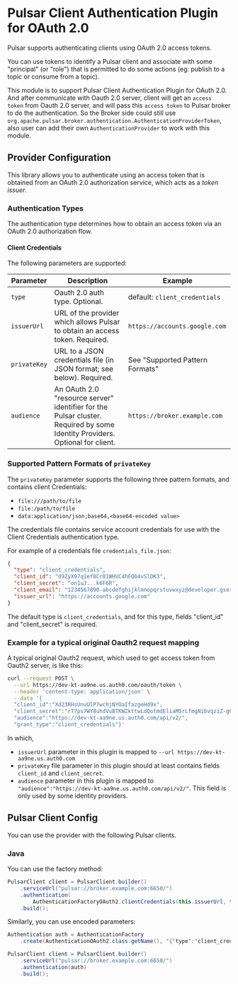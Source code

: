 <!--

    Licensed to the Apache Software Foundation (ASF) under one
    or more contributor license agreements.  See the NOTICE file
    distributed with this work for additional information
    regarding copyright ownership.  The ASF licenses this file
    to you under the Apache License, Version 2.0 (the
    "License"); you may not use this file except in compliance
    with the License.  You may obtain a copy of the License at

      http://www.apache.org/licenses/LICENSE-2.0

    Unless required by applicable law or agreed to in writing,
    software distributed under the License is distributed on an
    "AS IS" BASIS, WITHOUT WARRANTIES OR CONDITIONS OF ANY
    KIND, either express or implied.  See the License for the
    specific language governing permissions and limitations
    under the License.

-->

# Pulsar Client Authentication Plugin for OAuth 2.0

Pulsar supports authenticating clients using OAuth 2.0 access tokens.

You can use tokens to identify a Pulsar client and associate with some "principal" (or "role") that is permitted
to do some actions (eg: publish to a topic or consume from a topic). 

This module is to support Pulsar Client Authentication Plugin for OAuth 2.0. And after communicate with Oauth 2.0 server, 
client will get an `access token` from Oauth 2.0 server, and will pass this `access token` to Pulsar broker to do the authentication.
So the Broker side could still use `org.apache.pulsar.broker.authentication.AuthenticationProviderToken`,
also user can add their own `AuthenticationProvider` to work with this module.

## Provider Configuration
This library allows you to authenticate using an access token that is obtained from an OAuth 2.0 authorization service,
which acts as a _token issuer_.

### Authentication Types
The authentication type determines how to obtain an access token via an OAuth 2.0 authorization flow.

#### Client Credentials
The following parameters are supported:

| Parameter  | Description  | Example |
|---|---|---|
| `type` | Oauth 2.0 auth type. Optional. | default: `client_credentials`  |
| `issuerUrl` | URL of the provider which allows Pulsar to obtain an access token. Required. | `https://accounts.google.com` |
| `privateKey` | URL to a JSON credentials file (in JSON format; see below). Required. | See "Supported Pattern Formats" |
| `audience`  | An OAuth 2.0 "resource server" identifier for the Pulsar cluster. Required by some Identity Providers. Optional for client. | `https://broker.example.com` |

### Supported Pattern Formats of `privateKey`
The `privateKey` parameter supports the following three pattern formats, and contains client Credentials:

- `file:///path/to/file`
- `file:/path/to/file`
- `data:application/json;base64,<base64-encoded value>`

The credentials file contains service account credentials for use with the Client Credentials authentication type.

For example of a credentials file `credentials_file.json`:
```json
{
  "type": "client_credentials",
  "client_id": "d9ZyX97q1ef8Cr81WHVC4hFQ64vSlDK3",
  "client_secret": "on1uJ...k6F6R",
  "client_email": "1234567890-abcdefghijklmnopqrstuvwxyz@developer.gserviceaccount.com",
  "issuer_url": "https://accounts.google.com"
}
```

The default type is `client_credentials`, and for this type, fields "client_id" and "client_secret" is required.

### Example for a typical original Oauth2 request mapping

A typical original Oauth2 request, which used to get access token from Oauth2 server, is like this: 

```bash
curl --request POST \
  --url https://dev-kt-aa9ne.us.auth0.com/oauth/token \
  --header 'content-type: application/json' \
  --data '{
  "client_id":"Xd23RHsUnvUlP7wchjNYOaIfazgeHd9x",
  "client_secret":"rT7ps7WY8uhdVuBTKWZkttwLdQotmdEliaM5rLfmgNibvqziZ-g07ZH52N_poGAb",
  "audience":"https://dev-kt-aa9ne.us.auth0.com/api/v2/",
  "grant_type":"client_credentials"}'
```

In which,
- `issuerUrl` parameter in this plugin is mapped to `--url https://dev-kt-aa9ne.us.auth0.com`
- `privateKey` file parameter in this plugin should at least contains fields `client_id` and `client_secret`.
- `audience` parameter in this plugin is mapped to  `"audience":"https://dev-kt-aa9ne.us.auth0.com/api/v2/"`. This field is only used by some identity providers.

## Pulsar Client Config
You can use the provider with the following Pulsar clients.

### Java
You can use the factory method:
```java
PulsarClient client = PulsarClient.builder()
    .serviceUrl("pulsar://broker.example.com:6650/")
    .authentication(
        AuthenticationFactoryOAuth2.clientCredentials(this.issuerUrl, this.credentialsUrl, this.audience))
    .build();
```

Similarly, you can use encoded parameters:
```java
Authentication auth = AuthenticationFactory
    .create(AuthenticationOAuth2.class.getName(), "{"type":"client_credentials","privateKey":"...","issuerUrl":"...","audience":"..."}");

PulsarClient client = PulsarClient.builder()
    .serviceUrl("pulsar://broker.example.com:6650/")
    .authentication(auth)
    .build();
```
